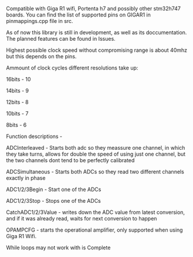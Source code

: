 Compatible with Giga R1 wifi, Portenta h7 and possibly other stm32h747 boards. You can find the list of supported pins on GIGAR1 in pinmappings.cpp file in src.

As of now this library is still in development, as well as its doccumentation. The planned features can be found in Issues.

Highest possible clock speed without compromising range is about 40mhz but this depends on the pins.


Ammount of clock cycles different resolutions take up:

16bits - 10

14bits - 9

12bits - 8

10bits - 7

8bits  - 6


Function descriptions - 

ADCInterleaved - Starts both adc so they meassure one channel, in which they take turns, allows for double the speed of using just one channel, but the two channels dont tend to be perfectly calibrated

ADCSimultaneous - Starts both ADCs so they read two different channels exactly in phase

ADC1/2/3Begin - Start one of the ADCs

ADC1/2/3Stop - Stops one of the ADCs

CatchADC1/2/3Value - writes down the ADC value from latest conversion, and if it was already read, waits for next conversion to happen

OPAMPCFG - starts the operational amplifier, only supported when using Giga R1 Wifi.

While loops may not work with is Complete

